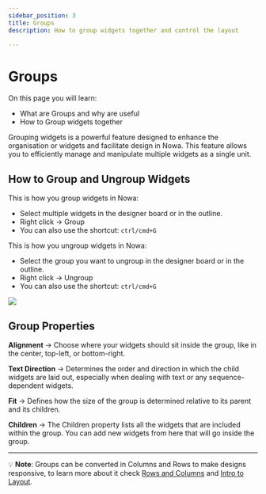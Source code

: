 ```yaml
---
sidebar_position: 3
title: Groups
description: How to group widgets together and control the layout

---
```


# Groups

On this page you will learn:

- What are Groups and why are useful
- How to Group widgets together

Grouping widgets is a powerful feature designed to enhance the organisation or widgets and facilitate design in Nowa. This feature allows you to efficiently manage and manipulate multiple widgets as a single unit.

## How to Group and Ungroup Widgets

This is how you group widgets in Nowa:

- Select multiple widgets in the designer board or in the outline.
- Right click → Group
- You can also use the shortcut: `ctrl/cmd+G`

This is how you ungroup widgets in Nowa:
- Select the group you want to ungroup in the designer board or in the outline.
- Right click → Ungroup
- You can also use the shortcut: `ctrl/cmd+G`

![](./img/groups.gif)

## Group Properties

**Alignment** → Choose where your widgets should sit inside the group, like in the center, top-left, or bottom-right.

**Text Direction** → Determines the order and direction in which the child widgets are laid out, especially when dealing with text or any sequence-dependent widgets.

**Fit** → Defines how the size of the group is determined relative to its parent and its children.

**Children** → The Children property lists all the widgets that are included within the group. You can add new widgets from here that will go inside the group.

----

💡 **Note**: Groups can be converted in Columns and Rows to make designs responsive, to learn more about it check [Rows and Columns](./rows_and_columns.md) and [Intro to Layout](./intro_layout.md). 

